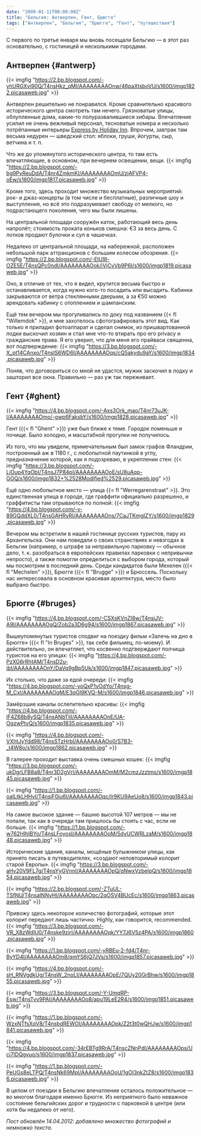 ```yaml
---
date: "2009-01-11T00:00:00Z"
title: "Бельгия: Антверпен, Гент, Брюгге"
tags: ["Антверпен", "Бельгия", "Брюгге", "Гент", "путешествия"]
---
```


С первого по третье января мы вновь посещали Бельгию — в этот раз основательно, с гостиницей и несколькими городами.

## Антверпен {#antwerp}

{{< imgfig "https://2.bp.blogspot.com/-yhURGXvi90Q/T4nsHkz_qMI/AAAAAAAAOnw/46paXtsboVU/s1600/imgp1822.picasaweb.jpg" >}}

<!--more-->

Антверпен решительно не понравился. Кроме сравнительно красивого исторического центра смотреть там нечего. Грязноватые улицы, облупленные дома, какие-то полуразвалившиеся хибары. Впечатление усилил не очень вежливый персонал, тесноватые номера и несколько потрёпанные интерьеры [Express by Holiday Inn](http://www.ichotelsgroup.com/h/d/ex/1/en/hotel/anrhe). Впрочем, завтрак там весьма недурен — шведский стол: яблоки, груши, йогурты, сыр, ветчина и т.&nbsp;п.

Что же до упомянутого исторического центра, то там есть впечатляющие, в основном, при вечернем освещении, вещи.
{{< imgfig "https://2.bp.blogspot.com/-bg9PvReuDdA/T4nr4ZmkmKI/AAAAAAAAOmU/zjAFVP4-oEw/s1600/imgp1817.picasaweb.jpg" >}}

Кроме того, здесь проходит множество музыкальных мероприятий: рок- и джаз-концерты (в том числе и бесплатные), различные шоу и выступления, но всё это подразумевает свободу от мелкого, но подрастающего поколения, чего мы были лишены.

На центральной площади сооружён каток, работающий весь день напролёт; стоимость проката коньков смешна: €3 за весь день. С лотков продают булочки и суп в чашечках.

Недалеко от центральной площади, на набережной, расположен небольшой парк аттракционов с большим колесом обозрения.
{{< imgfig "https://2.bp.blogspot.com/-ElU9l-OZE5E/T4nsQPc0ndI/AAAAAAAAOok/iVjCvVb9P6I/s1600/imgp1819.picasaweb.jpg" >}}

Оно, в отличие от тех, что я видел, крутится весьма быстро и останавливается, когда нужно кого-то посадить или высадить. Кабинки закрываются от ветра стеклянными дверьми, а за €50 можно арендовать кабинку с отоплением и шампанским.

Ещё тем вечером мы прогуливались по доку под названием {{< fl "Willemdok" >}}, и мне захотелось сфотографировать этот вид. Как только я приладил фотоаппарат и сделал снимок, из пришвартованной лодки выскочил хозяин и стал мне что-то втирать про его privacy и гражданские права. Я его уверил, что для меня его прайваси священна, вот подтверждение:
{{< imgfig "https://3.bp.blogspot.com/-X_pt14CAnxo/T4nslS6WD6I/AAAAAAAAOqs/cQ5akydu9aY/s1600/imgp1834.picasaweb.jpg" >}}

Поняв, что договориться со мной не удастся, мужик заскочил в лодку и зашторил все окна. Правильно — раз уж так переживает.

## Гент {#ghent}

{{< imgfig "https://4.bp.blogspot.com/-Axs3Ork_mao/T4nr73uJK-I/AAAAAAAAOmo/-gwp6FaksbY/s1600/imgp1828.picasaweb.jpg" >}}

Гент ({{< fl "Ghent" >}}) уже был ближе к теме. Городок поменьше и почище. Было холодно, и масштабной прогулки не получилось.

Из того, что мы увидели, примечательным был замок графов Фландрии, построенный аж в 1180 г., с любопытной паутинкой в углу, предназначение которой, как я подозреваю, в укреплении стен:
{{< imgfig "https://3.bp.blogspot.com/-LjOup4YqObI/T4nsJ7P84pI/AAAAAAAAOoE/sU8uAqp-GOQ/s1600/imgp1832+%2528Modified%2529.picasaweb.jpg" >}}

Ещё одно любопытное место — улица {{< fl "Werregarenstraat" >}}. Это единственная улица в городе, где граффити официально разрешено, и граффитисты там отрываются по полной:
{{< imgfig "https://4.bp.blogspot.com/-v-89GQddXL0/T4nsGAHRyRI/AAAAAAAAOns/7CaJTKmgIZY/s1600/imgp1829.picasaweb.jpg" >}}

Вечером мы встретили в нашей гостинице русских туристов, пару из Архангельска. Они нам поведали о своих странствиях и невзгодах в Бельгии (например, о штрафе за неправильную парковку — обычное дело, т.&nbsp;к. разобраться в европейских правилах парковки с непривычки непросто), а также помогли определиться с выбором города, который мы посмотрим в последний день. Среди кандидатов были Мехелен ({{< fl "Mechelen" >}}), Брюгге ({{< fl "Brugge" >}}) и Брюссель. Поскольку нас интересовала в основном красивая архитектура, место было выбрано быстро.

## Брюгге {#bruges}

{{< imgfig "https://4.bp.blogspot.com/-CSXsKVnZI8w/T4nsiJV-A9I/AAAAAAAAOqQ/Zob2a3D6g94/s1600/imgp1867.picasaweb.jpg" >}}

Вышеупомянутых туристов сподвиг на поездку фильм «Залечь на дно в Брюгге» ({{< fl "In Bruges" >}}, так себе фильмец, по-моему). И действительно, он впечатляет, что косвенно подтверждают полчища туристов на его улицах:
{{< imgfig "https://4.bp.blogspot.com/-PzXG6rRhtAM/T4nsD2u-ibI/AAAAAAAAOnY/DaVq9gBp5Uk/s1600/imgp1847.picasaweb.jpg" >}}

Их столько, что даже за едой очереди:
{{< imgfig "https://4.bp.blogspot.com/-yoQxP1vOdYo/T4nsg-M_CxI/AAAAAAAAOqM/E3qGI9KVQ-M/s1600/imgp1846.picasaweb.jpg" >}}

Замёрзшие каналы ослепительно красивы:
{{< imgfig "https://4.bp.blogspot.com/-lF4Z68b8ySQ/T4nsANbTliI/AAAAAAAAOnE/UA-OqzwPtvQ/s1600/imgp1835.picasaweb.jpg" >}}

{{< imgfig "https://4.bp.blogspot.com/-VXhtJyYdd98/T4nsSTzHrbI/AAAAAAAAOo0/S7B3-_t4W8o/s1600/imgp1862.picasaweb.jpg" >}}

В галерее проходит выставка очень смешных кошек:
{{< imgfig "https://3.bp.blogspot.com/-ukDgrLFB8a8/T4nr3D2gVrI/AAAAAAAAOmM/M2cmzJzztms/s1600/imgp1845.picasaweb.jpg" >}}

{{< imgfig "https://1.bp.blogspot.com/-oaILtkLHHvI/T4nsjF0ju6I/AAAAAAAAOqc/Ir9KU9AeUo8/s1600/imgp1843.picasaweb.jpg" >}}

На самое высокое здание — башню высотой 107 метров — мы не попали, так как в очереди там пришлось бы стоять с час, если не больше.
{{< imgfig "https://1.bp.blogspot.com/-w762HIhIBYo/T4nsLFoyosI/AAAAAAAAOoM/5dyUCWRLzaM/s1600/imgp1848.picasaweb.jpg" >}}

Исторические здания, каналы, мощёные булыжником улицы, как принято писать в путеводителях, «создают неповторимый колорит старой Европы».
{{< imgfig "https://3.bp.blogspot.com/-aHv20V9FL7g/T4nsYyGVnnI/AAAAAAAAOpQ/qNwxVzbelpQ/s1600/imgp1854.picasaweb.jpg" >}}

{{< imgfig "https://2.bp.blogspot.com/-ZTuUL-TSfNU/T4nsaINNyHI/AAAAAAAAOpc/2qOSV4BUcEc/s1600/imgp1863.picasaweb.jpg" >}}

Привожу здесь некоторое количество фотографий, которые этот колорит передают лишь частично. Highly, как говорится, recommended.
{{< imgfig "https://3.bp.blogspot.com/-VR_X8zWdIU0/T4nske9zirI/AAAAAAAAOqk/YY7J6V5z4PA/s1600/imgp1860.picasaweb.jpg" >}}

{{< imgfig "https://1.bp.blogspot.com/-yRBEu-2-fd4/T4nr-ByYD4I/AAAAAAAAOm8/qmYS6jQ7JVs/s1600/imgp1857.picasaweb.jpg" >}}

{{< imgfig "https://4.bp.blogspot.com/-sH_RNVgdkUg/T4nsW_2noLI/AAAAAAAAOpE/7QUy20GrBhw/s1600/imgp1855.picasaweb.jpg" >}}

{{< imgfig "https://3.bp.blogspot.com/-Y-UmqRP-Esw/T4nsTvv9PAI/AAAAAAAAOo8/apu19LeE2R4/s1600/imgp1851.picasaweb.jpg" >}}

{{< imgfig "https://1.bp.blogspot.com/-WzxNTfsXqV8/T4nsbdREWOI/AAAAAAAAOpk/Z2t3t0wQHJw/s1600/imgp1841.picasaweb.jpg" >}}

{{< imgfig "https://4.bp.blogspot.com/-34rEBTg9RrA/T4nscZNnPdI/AAAAAAAAOps/Uci7IDQgvuo/s1600/imgp1837.picasaweb.jpg" >}}

{{< imgfig "https://1.bp.blogspot.com/-PeUGs8eLTPQ/T4nsNk69MpI/AAAAAAAAOoU/1gOI3nkZtZ8/s1600/imgp1836.picasaweb.jpg" >}}

В целом от поездки в Бельгию впечатление осталось положительное — во многом благодаря именно Брюгге. Из неприятного было неважное состояние бельгийских дорог и трудности с парковкой в центре (или хотя бы недалеко от него).

*Пост обновлён 14.04.2012: добавлено множество фотографий и немножко текста.*
